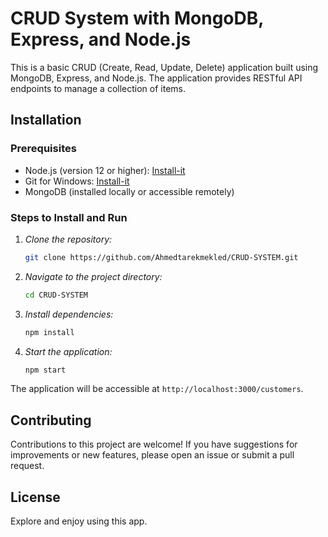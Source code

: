 # CRUD System with MongoDB, Express, and Node.js

This is a basic CRUD (Create, Read, Update, Delete) application built using MongoDB, Express, and Node.js. The application provides RESTful API endpoints to manage a collection of items.

## Installation

### Prerequisites

- Node.js (version 12 or higher): [Install-it](https://nodejs.org/en/download)
- Git for Windows: [Install-it](https://git-scm.com/download/win) 
- MongoDB (installed locally or accessible remotely)

### Steps to Install and Run

1. _Clone the repository:_
   ```bash
   git clone https://github.com/Ahmedtarekmekled/CRUD-SYSTEM.git
   ```

2. _Navigate to the project directory:_
   ```bash
   cd CRUD-SYSTEM
   ```

3. _Install dependencies:_
   ```bash
   npm install
   ```

4. _Start the application:_
   ```bash
   npm start
   ```

The application will be accessible at `http://localhost:3000/customers`.


## Contributing

Contributions to this project are welcome! If you have suggestions for improvements or new features, please open an issue or submit a pull request.

## License

Explore and enjoy using this app.
